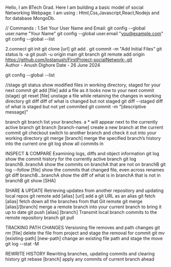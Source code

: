 Hello,
I am BTech Grad.
Here I am building a basic model of social Networking Webpage.
I am using : Html,Css,Javascript,React,Nodejs and for database MongoDb.

// Commands :
1.Set Your User Name and Email:
git config --global user.name "Your Name"
git config --global user.email "you@example.com"
git config --global --list

2.connect
git init
git clone [url]
git add .
git commit -m "Add Initial Files"
git status
ls -a
git push -u origin main
git branch
git remote add origin https://github.com/lostanush/FirstProject-socialNetwork-.git  
Author - Anush Dighore
Date - 26 June 2024

git config --global --list

//stage
git status
show modified files in working directory, staged for your next commit
git add [file]
add a file as it looks now to your next commit (stage)
git reset [file]
unstage a file while retaining the changes in working directory
git diff
diff of what is changed but not staged
git diff --staged
diff of what is staged but not yet commited
git commit -m “[descriptive message]”

branch
git branch
list your branches. a \* will appear next to the currently active branch
git branch [branch-name]
create a new branch at the current commit
git checkout
switch to another branch and check it out into your working directory
git merge [branch]
merge the specified branch’s history into the current one
git log
show all commits in

INSPECT & COMPARE
Examining logs, diffs and object information
git log
show the commit history for the currently active branch
git log branchB..branchA
show the commits on branchA that are not on branchB
git log --follow [file]
show the commits that changed file, even across renames
git diff branchB...branchA
show the diff of what is in branchA that is not in branchB
git show [SHA]

SHARE & UPDATE
Retrieving updates from another repository and updating local repos
git remote add [alias] [url]
add a git URL as an alias
git fetch [alias]
fetch down all the branches from that Git remote
git merge [alias]/[branch]
merge a remote branch into your current branch to bring it up to date
git push [alias] [branch]
Transmit local branch commits to the remote repository branch
git pull

TRACKING PATH CHANGES
Versioning file removes and path changes
git rm [file]
delete the file from project and stage the removal for commit
git mv [existing-path] [new-path]
change an existing file path and stage the move
git log --stat -M

REWRITE HISTORY
Rewriting branches, updating commits and clearing history
git rebase [branch]
apply any commits of current branch ahead
